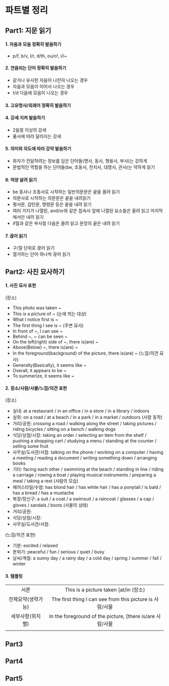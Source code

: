 # 파트별 정리

## Part1: 지문 읽기
#### 1. 자음과 모음 정확히 발음하기
- p/f, b/v, l/r, d/th, ou/o!, i/i~
#### 2. 연음되는 단어 정확히 발음하기
- 같거나 유사한 자음이 나란히 나오는 경우
- 자음과 모음이 이어서 나오는 경우
- t/d 다음에 모음이 나오는 경우
#### 3. 고유명사/외래어 정확히 발음하기
#### 4. 강세 지켜 발음하기
- 2음절 이상의 강세
- 품사에 따라 달라지는 강세
#### 5. 의미와 의도에 따라 강약 발음하기
- 화자가 전달하려는 정보를 담은 단어들(명사, 동사, 형용사, 부사)는 강하게
- 문법적인 역할을 하는 단어들(be, 조동사, 전치사, 대명사, 관사)는 약하게 읽기
#### 6. 억양 살려 읽기
- be 동사나 조동사로 시작하는 일반의문문은 끝을 올려 읽기
- 의문사로 시작하는 의문문은 끝을 내려읽기
- 평서문, 감탄문, 명령문 등은 끝을 내려 읽기
- 여러 가지가 나열된, and/or와 같은 접속사 앞에 나열된 요소들은 올려 읽고 마지막에서만 내려 읽기
- if절과 같은 부사절 다음은 올려 읽고 문장의 끝은 내려 읽기
#### 7. 끊어 읽기
- 구/절 단위로 끊어 읽기
- 열거하는 단어 하나씩 끊어 읽기

## Part2: 사진 묘사하기
#### 1. 사진 묘사 표현
(장소)
- This photo was taken ~
- This is a picture of ~
(눈에 띄는 대상)
- What I notice first is ~
- The first thing I see is ~
(주변 묘사)
- In front of ~, I can see ~
- Behind ~, ~ can be seen ~
- On the left(right) side of ~, there is(are) ~
- Above(Below) ~, there is(are) ~
- In the foreground(background) of the picture, there is(are) ~
(느낌/의견 묘사)
- Generally(Basically), it seems like ~
- Overall, it appears to be ~
- To summerize, it seems like ~

#### 2. 장소/사람/사물/느낌/의견 표현
(장소)
- 실내: at a restaurant / in an office / in a store / in a library / indoors
- 실외: on a road / at a beach / in a park / in a market / outdoors
(사람 동작)
- 거리/공원: crossing a road / walking along the street / taking pictures / riding bicycles / sitting on a bench / walking dogs
- 식당/상점/시장: taking an order / selecting an item from the shelf / pushing a shopping cart / studying a menu / standing at the counter / selling some fruit
- 사무실/도서관/서점: talking on the phone / working on a computer / having a meeting / reading a document / writing something down / arranging books
- 기타: facing each other / swimming at the beach / standing in line / riding a carriage / rowing a boat / playing musical instruments / preparing a meal / taking a rest
(사람의 모습)
- 헤어스타일/수염: has blond hair / has white hair / has a ponytail / is bald / has a bread / has a mustache
- 복장/장신구: a suit / a coat / a swimsuit / a raincoat / glasses / a cap / gloves / sandals / boots
(사물의 상태)
- 거리/공원: 
- 식당/상점/시장: 
- 사무실/도서관/서점: 

(느낌/의견 표현)
- 기분: excited / relaxed
- 분위기: peaceful / fun / serious / quiet / busy
- 날씨/계절: a sunny day / a rainy day / a cold day / spring / summer / fall / winter

#### 3. 템플릿

|  |  |
| :---: | :---: |
| 서론 | This is a picture taken \[at/in (장소) | indoors | outdoors \] | 
| 전체요약(생략가능) | The first thing I can see from this picture is 사람/사물 | 
| 세부사항(위치별) | In the foreground of the picture, \[there is/are 사람/사물 | I can see 단/복수명사 \] | 
|  |  |

## Part3

## Part4

## Part5
